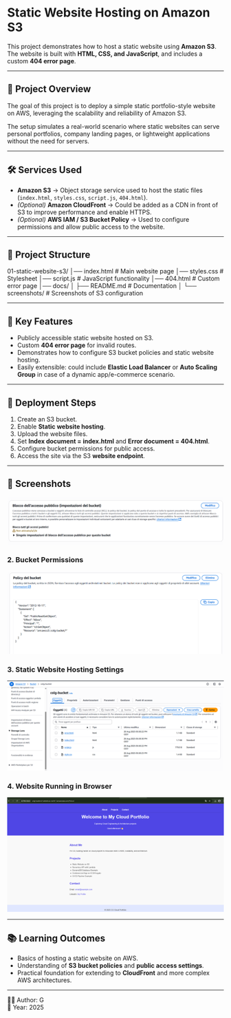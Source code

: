 # Static Website Hosting on Amazon S3

This project demonstrates how to host a static website using **Amazon S3**.  
The website is built with **HTML, CSS, and JavaScript**, and includes a custom **404 error page**.

---

## 📌 Project Overview
The goal of this project is to deploy a simple static portfolio-style website on AWS, leveraging the scalability and reliability of Amazon S3.  

The setup simulates a real-world scenario where static websites can serve personal portfolios, company landing pages, or lightweight applications without the need for servers.

---

## 🛠️ Services Used
- **Amazon S3** → Object storage service used to host the static files (`index.html`, `styles.css`, `script.js`, `404.html`).  
- *(Optional)* **Amazon CloudFront** → Could be added as a CDN in front of S3 to improve performance and enable HTTPS.  
- *(Optional)* **AWS IAM / S3 Bucket Policy** → Used to configure permissions and allow public access to the website.  

---

## 📂 Project Structure
01-static-website-s3/
│── index.html # Main website page
│── styles.css # Stylesheet
│── script.js # JavaScript functionality
│── 404.html # Custom error page
│── docs/
│ ├── README.md # Documentation
│ └── screenshots/ # Screenshots of S3 configuration

---

## 🔑 Key Features
- Publicly accessible static website hosted on S3.  
- Custom **404 error page** for invalid routes.  
- Demonstrates how to configure S3 bucket policies and static website hosting.  
- Easily extensible: could include **Elastic Load Balancer** or **Auto Scaling Group** in case of a dynamic app/e-commerce scenario.  

---

## 🚀 Deployment Steps
1. Create an S3 bucket.  
2. Enable **Static website hosting**.  
3. Upload the website files.  
4. Set **Index document = index.html** and **Error document = 404.html**.  
5. Configure bucket permissions for public access.  
6. Access the site via the S3 **website endpoint**.  

---

## 📸 Screenshots
![S3 Allow Public Access](screenshots/allow-public-access.png)

### 2. Bucket Permissions
![S3 Bucket Policy](screenshots/policy-applied.png)

### 3. Static Website Hosting Settings
![S3 Objects](screenshots/s3-objects.png)

### 4. Website Running in Browser
![Website Live](screenshots/static-website-page.png)

---

## 📚 Learning Outcomes
- Basics of hosting a static website on AWS.  
- Understanding of **S3 bucket policies** and **public access settings**.  
- Practical foundation for extending to **CloudFront** and more complex AWS architectures.  

---

👨‍💻 Author: G  
📅 Year: 2025
